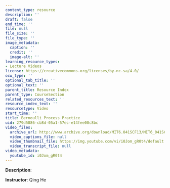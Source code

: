 ```yaml
---
content_type: resource
description: ''
draft: false
end_time: ''
file: null
file_size: ''
file_type: ''
image_metadata:
  caption: ''
  credit: ''
  image-alt: ''
learning_resource_types:
- Lecture Videos
license: https://creativecommons.org/licenses/by-nc-sa/4.0/
ocw_type: ''
optional_tab_title: ''
optional_text: ''
parent_title: Resource Index
parent_type: CourseSection
related_resources_text: ''
resource_index_text: ''
resourcetype: Video
start_time: ''
title: Bernoulli Process Practice
uid: 279d5886-cb8d-05a1-57ec-e14fee00c8bc
video_files:
  archive_url: http://www.archive.org/download/MIT6.041SCF13/MIT6_041SCF13_Bernoulli_Process_Practice_I_300k.mp4
  video_captions_file: null
  video_thumbnail_file: https://img.youtube.com/vi/i0Jom_gR0t4/default.jpg
  video_transcript_file: null
video_metadata:
  youtube_id: i0Jom_gR0t4
---
```

**Description**:

**Instructor**: Qing He